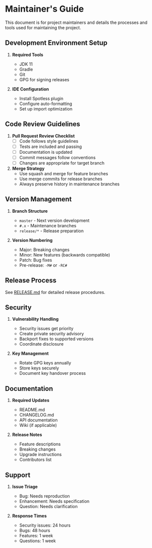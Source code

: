 # Maintainer's Guide

This document is for project maintainers and details the processes and tools used for maintaining the project.

## Development Environment Setup

1. **Required Tools**
   - JDK 11
   - Gradle
   - Git
   - GPG for signing releases

2. **IDE Configuration**
   - Install Spotless plugin
   - Configure auto-formatting
   - Set up import optimization

## Code Review Guidelines

1. **Pull Request Review Checklist**
   - [ ] Code follows style guidelines
   - [ ] Tests are included and passing
   - [ ] Documentation is updated
   - [ ] Commit messages follow conventions
   - [ ] Changes are appropriate for target branch

2. **Merge Strategy**
   - Use squash and merge for feature branches
   - Use merge commits for release branches
   - Always preserve history in maintenance branches

## Version Management

1. **Branch Structure**
   - `master` - Next version development
   - `#.x` - Maintenance branches
   - `release/*` - Release preparation

2. **Version Numbering**
   - Major: Breaking changes
   - Minor: New features (backwards compatible)
   - Patch: Bug fixes
   - Pre-release: `-M#` or `-RC#`

## Release Process

See [RELEASE.md](RELEASE.md) for detailed release procedures.

## Security

1. **Vulnerability Handling**
   - Security issues get priority
   - Create private security advisory
   - Backport fixes to supported versions
   - Coordinate disclosure

2. **Key Management**
   - Rotate GPG keys annually
   - Store keys securely
   - Document key handover process

## Documentation

1. **Required Updates**
   - README.md
   - CHANGELOG.md
   - API documentation
   - Wiki (if applicable)

2. **Release Notes**
   - Feature descriptions
   - Breaking changes
   - Upgrade instructions
   - Contributors list

## Support

1. **Issue Triage**
   - Bug: Needs reproduction
   - Enhancement: Needs specification
   - Question: Needs clarification

2. **Response Times**
   - Security issues: 24 hours
   - Bugs: 48 hours
   - Features: 1 week
   - Questions: 1 week
